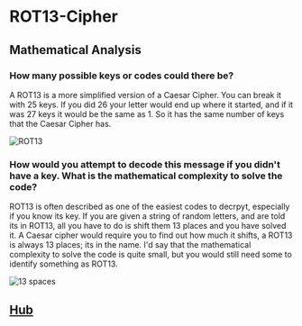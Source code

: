 # ROT13-Cipher
## Mathematical Analysis

### How many possible keys or codes could there be?
A ROT13 is a more simplified version of a Caesar Cipher. You can break it with 25 keys. If you did 26 your letter would end up where it started, and if it was 27 keys it would be the same as 1. So it has the same number of keys that the Caesar Cipher has.

![ROT13](https://upload.wikimedia.org/wikipedia/commons/thumb/3/33/ROT13_table_with_example.svg/1200px-ROT13_table_with_example.svg.png)

### How would you attempt to decode this message if you didn't have a key. What is the mathematical complexity to solve the code?
ROT13 is often described as one of the easiest codes to decrpyt, especially if you know its key. If you are given a string of random letters, and are told its in ROT13, all you have to do is shift them 13 places and you have solved it. A Caesar cipher would require you to find out how much it shifts, a ROT13 is always 13 places; its in the name. I'd say that the mathematical complexity to solve the code is quite small, but you would still need some to identify something as ROT13.

![13 spaces](https://drek4537l1klr.cloudfront.net/kurt/Figures/15fig01.jpg)

## [Hub](README.md)
